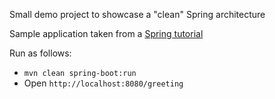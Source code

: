 Small demo project to showcase a "clean" Spring architecture

Sample application taken from a [Spring tutorial](https://spring.io/guides/gs/rest-service/)

Run as follows:
* `mvn clean spring-boot:run`
* Open `http://localhost:8080/greeting`
